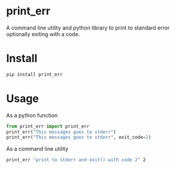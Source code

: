 # print_err

A command line utility and python library to print to standard error optionally exiting with a code.

# Install
```sh
pip install print_err
```

# Usage

As a python function
```python
from print_err import print_err
print_err("This messages goes to stderr")
print_err("This messages goes to stderr", exit_code=2)
```

As a command line utility
```sh
print_err "print to stderr and exit() with code 2" 2
```
